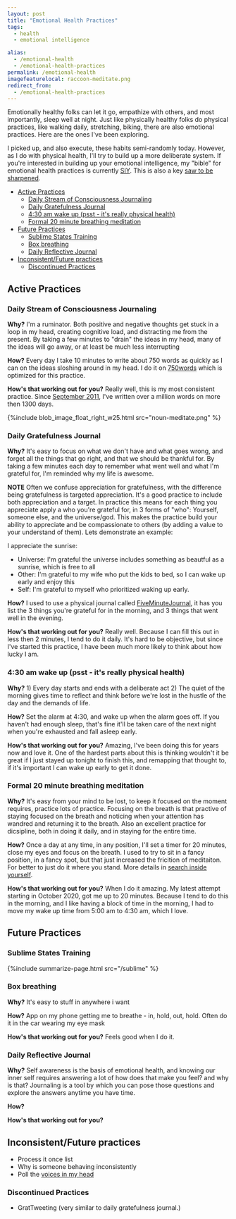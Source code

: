 ```yaml
---
layout: post
title: "Emotional Health Practices"
tags:
  - health
  - emotional intelligence

alias:
  - /emotional-health
  - /emotional-health-practices
permalink: /emotional-health
imagefeaturelocal: raccoon-meditate.png
redirect_from:
  - /emotional-health-practices
---
```


Emotionally healthy folks can let it go, empathize with others, and most importantly, sleep well at night. Just like physically healthy folks do physical practices, like walking daily, stretching, biking, there are also emotional practices. Here are the ones I've been exploring.

I picked up, and also execute, these habits semi-randomly today. However, as I do with physical health, I'll try to build up a more deliberate system. If you're interested in building up your emotional intelligence, my "bible" for emotional health practices is currently [SIY](/search-inside-yourself). This is also a key [saw to be sharpened](/sharpen-the-saw).

<!-- prettier-ignore-start -->
<!-- vim-markdown-toc GFM -->

- [Active Practices](#active-practices)
    - [Daily Stream of Consciousness Journaling](#daily-stream-of-consciousness-journaling)
    - [Daily Gratefulness Journal](#daily-gratefulness-journal)
    - [4:30 am wake up (psst - it's really physical health)](#430-am-wake-up-psst---its-really-physical-health)
    - [Formal 20 minute breathing meditation](#formal-20-minute-breathing-meditation)
- [Future Practices](#future-practices)
    - [Sublime States Training](#sublime-states-training)
    - [Box breathing](#box-breathing)
    - [Daily Reflective Journal](#daily-reflective-journal)
- [Inconsistent/Future practices](#inconsistentfuture-practices)
    - [Discontinued Practices](#discontinued-practices)

<!-- vim-markdown-toc -->
<!-- prettier-ignore-end -->

## Active Practices

### Daily Stream of Consciousness Journaling

**Why?** I'm a ruminator. Both positive and negative thoughts get stuck in a loop in my head, creating cognitive load, and distracting me from the present. By taking a few minutes to "drain" the ideas in my head, many of the ideas will go away, or at least be much less interrupting

**How?** Every day I take 10 minutes to write about 750 words as quickly as I can on the ideas sloshing around in my head. I do it on [750words](http://www.750words.com) which is optimized for this practice.

**How's that working out for you?** Really well, this is my most consistent practice. Since [September 2011](http://ighealth.blogspot.com/2012/01/750wordscom.html), I've written over a million words on more then 1300 days.

{%include blob_image_float_right_w25.html src="noun-meditate.png" %}

### Daily Gratefulness Journal

**Why?** It's easy to focus on what we don't have and what goes wrong, and forget all the things that go right, and that we should be thankful for. By taking a few minutes each day to remember what went well and what I'm grateful for, I'm reminded why my life is awesome.

**NOTE** Often we confuse appreciation for gratefulness, with the difference being gratefulness is targeted appreciation. It's a good practice to include both appreciation and a target. In practice this means for each thing you appreciate apply a who you're grateful for, in 3 forms of "who": Yourself, someone else, and the universe/god. This makes the practice build your ability to appreciate and be compassionate to others (by adding a value to your understand of them). Lets demonstrate an example:

I appreciate the sunrise:

- Universe: I'm grateful the universe includes something as beautful as a sunrise, which is free to all
- Other: I'm grateful to my wife who put the kids to bed, so I can wake up early and enjoy this
- Self: I'm grateful to myself who prioritized waking up early.

**How?** I used to use a physical journal called [FiveMinuteJournal](http://www.FiveMinuteJournal.com), it has you list the 3 things you're grateful for in the morning, and 3 things that went well in the evening.

**How's that working out for you?** Really well. Because I can fill this out in less then 2 minutes, I tend to do it daily. It's hard to be objective, but since I've started this practice, I have been much more likely to think about how lucky I am.

### 4:30 am wake up (psst - it's really physical health)

**Why?** 1) Every day starts and ends with a deliberate act 2) The quiet of the morning gives time to reflect and think before we're lost in the hustle of the day and the demands of life.

**How?** Set the alarm at 4:30, and wake up when the alarm goes off. If you haven't had enough sleep, that's fine it'll be taken care of the next night when you're exhausted and fall asleep early.

**How's that working out for you?** Amazing, I've been doing this for years now and love it. One of the hardest parts about this is thinking wouldn't it be great if I just stayed up tonight to finish this, and remapping that thought to, if it's important I can wake up early to get it done.

### Formal 20 minute breathing meditation

**Why?** It's easy from your mind to be lost, to keep it focused on the moment requires, practice lots of practice. Focusing on the breath is that practive of staying focused on the breath and noticing when your attention has wandred and returning it to the breath. Also an excellent practice for dicsipline, both in doing it daily, and in staying for the entire time.

**How?** Once a day at any time, in any position, I'll set a timer for 20 minutes, close my eyes and focus on the breath. I used to try to sit in a fancy position, in a fancy spot, but that just increased the fricition of meditaiton. For better to just do it where you stand. More details in [search inside yourself](siy).

**How's that working out for you?** When I do it amazing. My latest attempt starting in October 2020, got me up to 20 minutes. Because I tend to do this in the morning, and I like having a block of time in the morning, I had to move my wake up time from 5:00 am to 4:30 am, which I love.

## Future Practices

### Sublime States Training

{%include summarize-page.html src="/sublime" %}

### Box breathing

**Why?** It's easy to stuff in anywhere i want

**How?** App on my phone getting me to breathe - in, hold, out, hold. Often do it in the car wearing my eye mask

**How's that working out for you?** Feels good when I do it.

### Daily Reflective Journal

**Why?** Self awareness is the basis of emotional health, and knowing our inner self requires answering a lot of how does that make you feel? and why is that? Journaling is a tool by which you can pose those questions and explore the answers anytime you have time.

**How?**

**How's that working out for you?**

## Inconsistent/Future practices

- Process it once list
- Why is someone behaving inconsistently
- Poll the [voices in my head](/voices)

### Discontinued Practices

- GratTweeting (very similar to daily gratefulness journal.)
